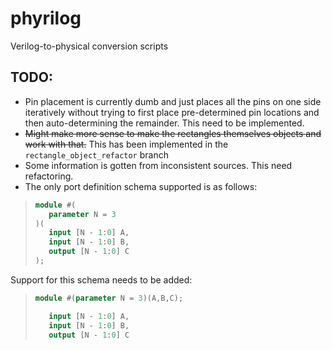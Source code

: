 # phyrilog
Verilog-to-physical conversion scripts

## TODO:
* Pin placement is currently dumb and just places all 
the pins on one side iteratively without trying to
first place pre-determined pin locations and then 
auto-determining the remainder. This need to be
implemented.
* ~~Might make more sense to make the rectangles 
themselves objects and work with that.~~ This has 
been implemented in the `rectangle_object_refactor`
branch
* Some information is gotten from inconsistent sources.
This need refactoring.
* The only port definition schema supported is as follows:
>```systemverilog
>module #(
>    parameter N = 3
>)(
>    input [N - 1:0] A,
>    input [N - 1:0] B,
>    output [N - 1:0] C
>);
>```
Support for this schema needs to be added:
>```systemverilog
>module #(parameter N = 3)(A,B,C);
>
>    input [N - 1:0] A,
>    input [N - 1:0] B,
>    output [N - 1:0] C  
>```
